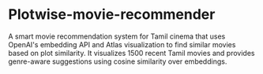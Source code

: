 # Plotwise-movie-recommender
A smart movie recommendation system for Tamil cinema that uses OpenAI's embedding API and Atlas visualization to find similar movies based on plot similarity. It visualizes 1500 recent Tamil movies and provides genre-aware suggestions using cosine similarity over embeddings.
